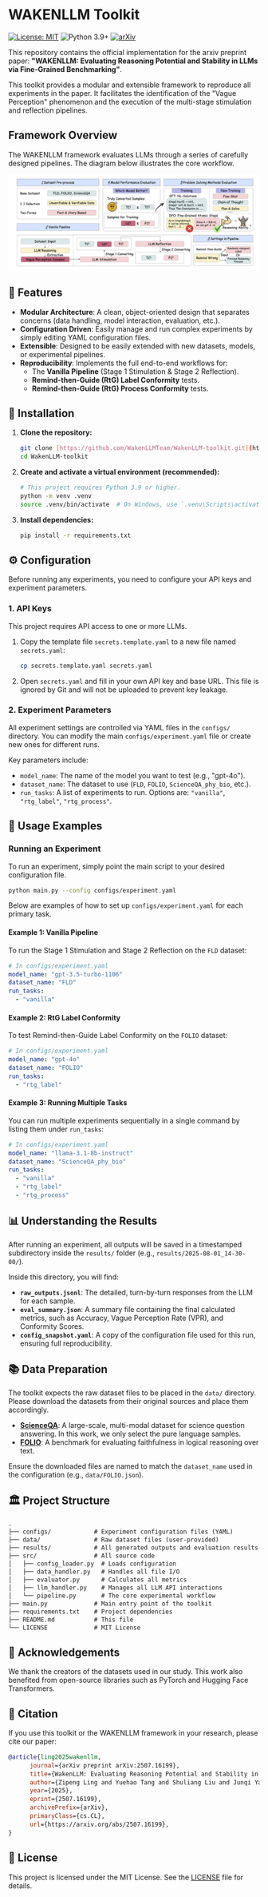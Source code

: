 # WAKENLLM Toolkit

[![License: MIT](https://img.shields.io/badge/License-MIT-yellow.svg)](https://opensource.org/licenses/MIT)
![Python 3.9+](https://img.shields.io/badge/python-3.9+-blue.svg)
[![arXiv](https://img.shields.io/badge/arXiv-2507.16199-b31b1b.svg)](https://arxiv.org/abs/2507.16199)

This repository contains the official implementation for the arxiv preprint paper: **"WAKENLLM: Evaluating Reasoning Potential and Stability in LLMs via Fine-Grained Benchmarking"**.

This toolkit provides a modular and extensible framework to reproduce all experiments in the paper. It facilitates the identification of the "Vague Perception" phenomenon and the execution of the multi-stage stimulation and reflection pipelines.

## Framework Overview

The WAKENLLM framework evaluates LLMs through a series of carefully designed pipelines. The diagram below illustrates the core workflow.

![WAKENLLM Framework Diagram](./docs/pipeline.png)

## 🌟 Features

* **Modular Architecture**: A clean, object-oriented design that separates concerns (data handling, model interaction, evaluation, etc.).
* **Configuration Driven**: Easily manage and run complex experiments by simply editing YAML configuration files.
* **Extensible**: Designed to be easily extended with new datasets, models, or experimental pipelines.
* **Reproducibility**: Implements the full end-to-end workflows for:
    * The **Vanilla Pipeline** (Stage 1 Stimulation & Stage 2 Reflection).
    * **Remind-then-Guide (RtG) Label Conformity** tests.
    * **Remind-then-Guide (RtG) Process Conformity** tests.

## 🔧 Installation

1.  **Clone the repository:**
    ```bash
    git clone [https://github.com/WakenLLMTeam/WakenLLM-toolkit.git](https://github.com/WakenLLMTeam/WakenLLM-toolkit.git)
    cd WakenLLM-toolkit
    ```

2.  **Create and activate a virtual environment (recommended):**
    ```bash
    # This project requires Python 3.9 or higher.
    python -m venv .venv
    source .venv/bin/activate  # On Windows, use `.venv\Scripts\activate`
    ```

3.  **Install dependencies:**
    ```bash
    pip install -r requirements.txt
    ```

## ⚙️ Configuration

Before running any experiments, you need to configure your API keys and experiment parameters.

### 1. API Keys

This project requires API access to one or more LLMs.

1.  Copy the template file `secrets.template.yaml` to a new file named `secrets.yaml`:
    ```bash
    cp secrets.template.yaml secrets.yaml
    ```
2.  Open `secrets.yaml` and fill in your own API key and base URL. This file is ignored by Git and will not be uploaded to prevent key leakage.

### 2. Experiment Parameters

All experiment settings are controlled via YAML files in the `configs/` directory. You can modify the main `configs/experiment.yaml` file or create new ones for different runs.

Key parameters include:
* `model_name`: The name of the model you want to test (e.g., "gpt-4o").
* `dataset_name`: The dataset to use (`FLD`, `FOLIO`, `ScienceQA_phy_bio`, etc.).
* `run_tasks`: A list of experiments to run. Options are: `"vanilla"`, `"rtg_label"`, `"rtg_process"`.

## 🚀 Usage Examples

### Running an Experiment

To run an experiment, simply point the main script to your desired configuration file.

```bash
python main.py --config configs/experiment.yaml
```

Below are examples of how to set up `configs/experiment.yaml` for each primary task.

#### Example 1: Vanilla Pipeline

To run the Stage 1 Stimulation and Stage 2 Reflection on the `FLD` dataset:

```yaml
# In configs/experiment.yaml
model_name: "gpt-3.5-turbo-1106"
dataset_name: "FLD"
run_tasks:
  - "vanilla"
```

#### Example 2: RtG Label Conformity

To test Remind-then-Guide Label Conformity on the `FOLIO` dataset:

```yaml
# In configs/experiment.yaml
model_name: "gpt-4o"
dataset_name: "FOLIO"
run_tasks:
  - "rtg_label"
```

#### Example 3: Running Multiple Tasks

You can run multiple experiments sequentially in a single command by listing them under `run_tasks`:

```yaml
# In configs/experiment.yaml
model_name: "llama-3.1-8b-instruct"
dataset_name: "ScienceQA_phy_bio"
run_tasks:
  - "vanilla"
  - "rtg_label"
  - "rtg_process"
```

## 📊 Understanding the Results

After running an experiment, all outputs will be saved in a timestamped subdirectory inside the `results/` folder (e.g., `results/2025-08-01_14-30-00/`).

Inside this directory, you will find:
* **`raw_outputs.jsonl`**: The detailed, turn-by-turn responses from the LLM for each sample.
* **`eval_summary.json`**: A summary file containing the final calculated metrics, such as Accuracy, Vague Perception Rate (VPR), and Conformity Scores.
* **`config_snapshot.yaml`**: A copy of the configuration file used for this run, ensuring full reproducibility.

## 📚 Data Preparation

The toolkit expects the raw dataset files to be placed in the `data/` directory. Please download the datasets from their original sources and place them accordingly.

* [**ScienceQA**](https://github.com/lupantech/ScienceQA): A large-scale, multi-modal dataset for science question answering. In this work, we only select the pure language samples.
* [**FOLIO**](https://github.com/Yifan-Song793/FOLIO): A benchmark for evaluating faithfulness in logical reasoning over text.

Ensure the downloaded files are named to match the `dataset_name` used in the configuration (e.g., `data/FOLIO.json`).

## 🏛️ Project Structure

```
.
├── configs/            # Experiment configuration files (YAML)
├── data/               # Raw dataset files (user-provided)
├── results/            # All generated outputs and evaluation results
├── src/                # All source code
│   ├── config_loader.py  # Loads configuration
│   ├── data_handler.py   # Handles all file I/O
│   ├── evaluator.py      # Calculates all metrics
│   ├── llm_handler.py    # Manages all LLM API interactions
│   └── pipeline.py       # The core experimental workflow
├── main.py             # Main entry point of the toolkit
├── requirements.txt    # Project dependencies
├── README.md           # This file
└── LICENSE             # MIT License
```

## 🙏 Acknowledgements

We thank the creators of the datasets used in our study. This work also benefited from open-source libraries such as PyTorch and Hugging Face Transformers.

## 📜 Citation

If you use this toolkit or the WAKENLLM framework in your research, please cite our paper:

```bibtex
@article{ling2025wakenllm,
      journal={arXiv preprint arXiv:2507.16199},
      title={WakenLLM: Evaluating Reasoning Potential and Stability in LLMs via Fine-Grained Benchmarking}, 
      author={Zipeng Ling and Yuehao Tang and Shuliang Liu and Junqi Yang and Shenghong Fu and Chen Huang and Kejia Huang and Yao Wan and Zhichao Hou and Xuming Hu},
      year={2025},
      eprint={2507.16199},
      archivePrefix={arXiv},
      primaryClass={cs.CL},
      url={https://arxiv.org/abs/2507.16199}, 
}
```

## 📄 License

This project is licensed under the MIT License. See the [LICENSE](LICENSE) file for details.